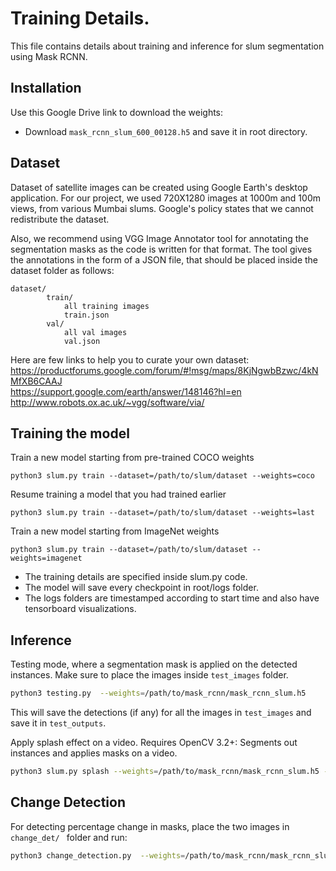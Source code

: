 # Training Details.

This file contains details about training and inference for slum segmentation using Mask RCNN.



## Installation
Use this Google Drive link to download the weights: 
* Download `mask_rcnn_slum_600_00128.h5` and save it in root directory.

## Dataset
Dataset of satellite images can be created using Google Earth's desktop application. For our project, we used 720X1280 images at 1000m and 100m views, from various Mumbai slums. Google's policy states that we cannot redistribute the dataset. 

Also, we recommend using VGG Image Annotator tool for annotating the segmentation masks as the code is written for that format. The tool gives the annotations in the form of a JSON file, that should be placed inside the dataset folder as follows:
```
dataset/
        train/
            all training images
            train.json
        val/
            all val images
            val.json
```

Here are few links to help you to curate your own dataset: <br>
https://productforums.google.com/forum/#!msg/maps/8KjNgwbBzwc/4kNMfXB6CAAJ <br>
https://support.google.com/earth/answer/148146?hl=en <br>
http://www.robots.ox.ac.uk/~vgg/software/via/ <br>
## Training the model

Train a new model starting from pre-trained COCO weights
```
python3 slum.py train --dataset=/path/to/slum/dataset --weights=coco
```

Resume training a model that you had trained earlier
```
python3 slum.py train --dataset=/path/to/slum/dataset --weights=last
```

Train a new model starting from ImageNet weights
```
python3 slum.py train --dataset=/path/to/slum/dataset --weights=imagenet
```

* The training details are specified inside slum.py code.
* The model will save every checkpoint in root/logs folder.
* The logs folders are timestamped according to start time and also have tensorboard visualizations.


## Inference
Testing mode, where a segmentation mask is applied on the detected instances. Make sure to place the images inside ```test_images``` folder.

```bash
python3 testing.py  --weights=/path/to/mask_rcnn/mask_rcnn_slum.h5 
```
This will save the detections (if any) for all the images in `test_images` and save it in `test_outputs`.

Apply splash effect on a video. Requires OpenCV 3.2+:
Segments out instances and applies masks on a video.
```bash
python3 slum.py splash --weights=/path/to/mask_rcnn/mask_rcnn_slum.h5 --video=<file name or URL>
```
## Change Detection
For detecting percentage change in masks, place the two images in ```change_det/ ``` folder and run:

```bash
python3 change_detection.py  --weights=/path/to/mask_rcnn/mask_rcnn_slum.h5 
```
